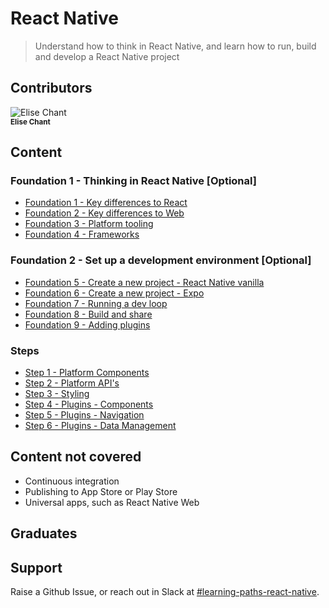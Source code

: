 # React Native

> Understand how to think in React Native, and learn how to run, build and develop a React Native project

## Contributors

<div style="display:block;">
  <div style="display: inline-block;"><img alt="Elise Chant" src="https://avatars1.githubusercontent.com/u/2195815?s=60&v=4" /><br /><sub><b>Elise Chant</b></sub></div>
</div>

## Content

### Foundation 1 - Thinking in React Native [Optional]

- [Foundation 1 - Key differences to React](foundation1/)
- [Foundation 2 - Key differences to Web](foundation2/)
- [Foundation 3 - Platform tooling](foundation3/)
- [Foundation 4 - Frameworks](foundation4/)

### Foundation 2 - Set up a development environment [Optional]

- [Foundation 5 - Create a new project - React Native vanilla](foundation5/)
- [Foundation 6 - Create a new project - Expo](foundation6/)
- [Foundation 7 - Running a dev loop](foundation7/)
- [Foundation 8 - Build and share](foundation8/)
- [Foundation 9 - Adding plugins](foundation8/)

### Steps

- [Step 1 - Platform Components](step1-platform-components/)
- [Step 2 - Platform API's](step2-platform-apis/)
- [Step 3 - Styling](step3-styling/)
- [Step 4 - Plugins - Components](step4-plugins-components/)
- [Step 5 - Plugins - Navigation](step5-plugins-navigation/)
- [Step 6 - Plugins - Data Management](step6-plugins-data-management/)

## Content not covered

- Continuous integration
- Publishing to App Store or Play Store
- Universal apps, such as React Native Web

## Graduates

## Support

Raise a Github Issue, or reach out in Slack at [#learning-paths-react-native](https://join.slack.com/share/zt-ivh3fkw6-CkmI3abKz1UYTAfxl0v3FQ).
